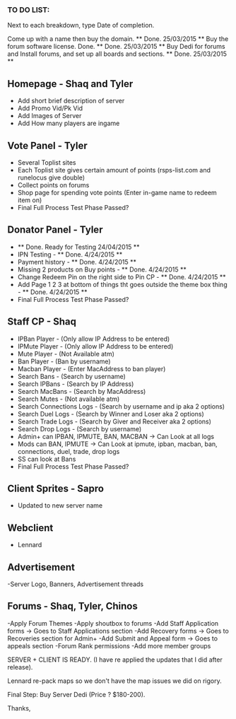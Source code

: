 ### TO DO LIST:

Next to each breakdown, type Date of completion.

Come up with a name then buy the domain. ** Done. 25/03/2015 **
Buy the forum software license. Done.  ** Done. 25/03/2015 **
Buy Dedi for forums and Install forums, and set up all boards and sections.  ** Done. 25/03/2015 **

## Homepage - Shaq and Tyler
 - Add short brief description of server
 - Add Promo Vid/Pk Vid
 - Add Images of Server
 - Add How many players are ingame

## Vote Panel - Tyler
 - Several Toplist sites
 - Each Toplist site gives certain amount of points (rsps-list.com and runelocus give double)
 - Collect points on forums
 - Shop page for spending vote points (Enter in-game name to redeem item on)
 - Final Full Process Test Phase Passed?

## Donator Panel - Tyler
 -  ** Done. Ready for Testing 24/04/2015 **
 - IPN Testing -  ** Done. 4/24/2015 **
 - Payment history -  ** Done. 4/24/2015 **
 - Missing 2 products on Buy points -  ** Done. 4/24/2015 **
 - Change Redeem Pin on the right side to Pin CP -  ** Done. 4/24/2015 **
 - Add Page 1 2 3 at bottom of things tht goes outside the theme box thing -  ** Done. 4/24/2015 **
 - Final Full Process Test Phase Passed?

## Staff CP - Shaq
 - IPBan Player - (Only allow IP Address to be entered)
 - IPMute Player - (Only allow IP Address to be entered)
 - Mute Player - (Not Available atm)
 - Ban Player - (Ban by username)
 - Macban Player - (Enter MacAddress to ban player)
 - Search Bans - (Search by username)
 - Search IPBans - (Search by IP Address)
 - Search MacBans - (Search by MacAddress)
 - Search Mutes - (Not available atm)
 - Search Connections Logs - (Search by username and ip aka 2 options)
 - Search Duel Logs - (Search by Winner and Loser aka 2 options)
 - Search Trade Logs - (Search by Giver and Receiver aka 2 options)
 - Search Drop Logs - (Search by username)
 - Admin+ can IPBAN, IPMUTE, BAN, MACBAN -> Can Look at all logs
 - Mods can BAN, IPMUTE -> Can Look at ipmute, ipban, macban, ban, connections, duel, trade, drop logs
 - SS can look at Bans
 - Final Full Process Test Phase Passed?

## Client Sprites - Sapro
 - Updated to new server name

## Webclient
 - Lennard

## Advertisement
 -Server Logo, Banners, Advertisement threads

## Forums - Shaq, Tyler, Chinos
 -Apply Forum Themes
 -Apply shoutbox to forums
 -Add Staff Application forms -> Goes to Staff Applications section
 -Add Recovery forms -> Goes to Recoveries section for Admin+
 -Add Submit and Appeal form -> Goes to appeals section
 -Forum Rank permissions
 -Add more member groups


SERVER + CLIENT IS READY. (I have re applied the updates that I did after release).

Lennard re-pack maps so we don't have the map issues we did on rigory.

Final Step: Buy Server Dedi (Price ? $180-200). 

Thanks,